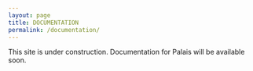 ```yaml
---
layout: page
title: DOCUMENTATION
permalink: /documentation/
---
```


<p>
<i class="fa fa-exclamation-triangle"></i> This site is under construction. Documentation for Palais will be available soon.
</p>
